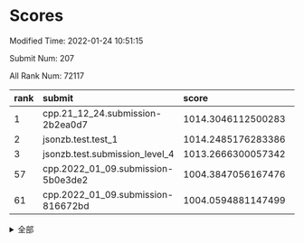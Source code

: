 # Scores

Modified Time: 2022-01-24 10:51:15

Submit Num: 207

All Rank Num: 72117

| rank |               submit               |       score        |       sigma        | pk_num |
| :--- | :--------------------------------- | :----------------- | :----------------- | :----- |
| 1    | cpp.21_12_24.submission-2b2ea0d7   | 1014.3046112500283 | 0.8160074721891608 | 1385   |
| 2    | jsonzb.test.test_1                 | 1014.2485176283386 | 0.8237775945833073 | 1393   |
| 3    | jsonzb.test.submission_level_4     | 1013.2666300057342 | 0.8059591715872277 | 1392   |
| 57   | cpp.2022_01_09.submission-5b0e3de2 | 1004.3847056167476 | 0.7263060169019373 | 1396   |
| 61   | cpp.2022_01_09.submission-816672bd | 1004.0594881147499 | 0.7070047360231283 | 1395   |


<details>
<summary>全部</summary>

| rank |                 submit                 |       score        |       sigma        | pk_num |
| :--- | :------------------------------------- | :----------------- | :----------------- | :----- |
| 1    | cpp.21_12_24.submission-2b2ea0d7       | 1014.3046112500283 | 0.8160074721891608 | 1385   |
| 2    | jsonzb.test.test_1                     | 1014.2485176283386 | 0.8237775945833073 | 1393   |
| 3    | jsonzb.test.submission_level_4         | 1013.2666300057342 | 0.8059591715872277 | 1392   |
| 4    | gobigger.level_3.submission_level_3_26 | 1011.7543571560454 | 0.7876015775783555 | 1391   |
| 5    | gobigger.level_3.submission_level_3_38 | 1011.3255513152212 | 0.7988161962095799 | 1394   |
| 6    | gobigger.level_3.submission_level_3_27 | 1011.1942004848777 | 0.7834798637559564 | 1394   |
| 7    | gobigger.level_3.submission_level_3_0  | 1011.1860609582288 | 0.750837304157259  | 1399   |
| 8    | gobigger.level_3.submission_level_3_6  | 1011.169095638523  | 0.761913133682007  | 1397   |
| 9    | gobigger.level_3.submission_level_3_1  | 1011.1081852112524 | 0.7578164188103503 | 1388   |
| 10   | gobigger.level_3.submission_level_3_31 | 1011.0909159014124 | 0.7677186290584875 | 1398   |
| 11   | gobigger.level_3.submission_level_3_7  | 1010.8421968413826 | 0.7799896151946505 | 1395   |
| 12   | gobigger.level_3.submission_level_3_13 | 1010.8382066418081 | 0.7691494142723597 | 1400   |
| 13   | gobigger.level_3.submission_level_3_49 | 1010.7919006689499 | 0.7796858457605569 | 1388   |
| 14   | gobigger.level_3.submission_level_3_41 | 1010.5125304771789 | 0.7577078298118636 | 1392   |
| 15   | gobigger.level_3.submission_level_3_30 | 1010.3931897748389 | 0.7774531512567114 | 1390   |
| 16   | gobigger.level_3.submission_level_3_17 | 1010.3855554810044 | 0.7747090917414432 | 1397   |
| 17   | gobigger.level_3.submission_level_3_40 | 1010.3715415179936 | 0.7740074805484921 | 1398   |
| 18   | gobigger.level_3.submission_level_3_39 | 1010.3445134147004 | 0.7701429905322336 | 1393   |
| 19   | gobigger.level_3.submission_level_3_8  | 1010.3134423829426 | 0.7763017593147374 | 1390   |
| 20   | gobigger.level_3.submission_level_3_21 | 1010.2932687967557 | 0.7650032981813929 | 1390   |
| 21   | gobigger.level_3.submission_level_3_11 | 1010.2732792523778 | 0.7561339155996729 | 1392   |
| 22   | gobigger.level_3.submission_level_3_16 | 1010.2045385520948 | 0.7675547069192472 | 1391   |
| 23   | gobigger.level_3.submission_level_3_10 | 1010.1611337831984 | 0.7690926754217726 | 1391   |
| 24   | gobigger.level_3.submission_level_3_46 | 1010.1512551368706 | 0.7644001650982619 | 1392   |
| 25   | gobigger.level_3.submission_level_3_15 | 1010.1428937381735 | 0.7657593470495905 | 1388   |
| 26   | gobigger.level_3.submission_level_3_14 | 1010.0522102958927 | 0.7555133914465009 | 1388   |
| 27   | gobigger.level_3.submission_level_3_45 | 1010.0372312250021 | 0.7731891556923884 | 1392   |
| 28   | gobigger.level_3.submission_level_3_3  | 1009.9807200364693 | 0.7730168680093241 | 1394   |
| 29   | gobigger.level_3.submission_level_3_5  | 1009.9796628035681 | 0.7639341042066415 | 1394   |
| 30   | gobigger.level_3.submission_level_3_12 | 1009.6543770548709 | 0.7693045771323685 | 1392   |
| 31   | gobigger.level_3.submission_level_3_36 | 1009.5946184658793 | 0.7483873400753533 | 1394   |
| 32   | gobigger.level_3.submission_level_3_4  | 1009.5942846244101 | 0.7692074824954187 | 1393   |
| 33   | gobigger.level_3.submission_level_3_28 | 1009.5894922999494 | 0.7460663490335794 | 1395   |
| 34   | gobigger.level_3.submission_level_3_2  | 1009.5852335514193 | 0.7623395697614693 | 1393   |
| 35   | gobigger.level_3.submission_level_3_20 | 1009.5676775682108 | 0.7705017829522351 | 1389   |
| 36   | gobigger.level_3.submission_level_3_33 | 1009.5405614542464 | 0.743908384349398  | 1393   |
| 37   | gobigger.level_3.submission_level_3_34 | 1009.4958873272319 | 0.7534426644271991 | 1391   |
| 38   | gobigger.level_3.submission_level_3_37 | 1009.3992183356036 | 0.7691979046864573 | 1394   |
| 39   | gobigger.level_3.submission_level_3_23 | 1009.3213487512863 | 0.7446409675447803 | 1397   |
| 40   | gobigger.level_3.submission_level_3_47 | 1009.2584394011442 | 0.7526176595283466 | 1397   |
| 41   | gobigger.level_3.submission_level_3_32 | 1009.1188613604336 | 0.7557029570782169 | 1397   |
| 42   | gobigger.level_3.submission_level_3_42 | 1009.0876341358523 | 0.759115763642094  | 1401   |
| 43   | gobigger.level_3.submission_level_3_19 | 1008.7584608025214 | 0.748574534580234  | 1395   |
| 44   | gobigger.level_3.submission_level_3_48 | 1008.7526833951512 | 0.7557855163452927 | 1393   |
| 45   | gobigger.level_3.submission_level_3_35 | 1008.6261032980022 | 0.7705553232097806 | 1385   |
| 46   | gobigger.level_3.submission_level_3_24 | 1008.6250862911678 | 0.7280072690212891 | 1393   |
| 47   | gobigger.level_3.submission_level_3_22 | 1008.6152258642276 | 0.7612006417915289 | 1391   |
| 48   | gobigger.level_3.submission_level_3_44 | 1008.6001275107195 | 0.7268988530176598 | 1390   |
| 49   | gobigger.level_3.submission_level_3_25 | 1008.5039303876749 | 0.7233697858543661 | 1391   |
| 50   | gobigger.level_3.submission_level_3_29 | 1008.4958890357005 | 0.7384108839603082 | 1392   |
| 51   | gobigger.level_3.submission_level_3_18 | 1008.4082962963874 | 0.7425341079274432 | 1400   |
| 52   | gobigger.level_3.submission_level_3_9  | 1008.1459945015141 | 0.747377938897931  | 1396   |
| 53   | gobigger.level_3.submission_level_3_43 | 1008.0857759971783 | 0.7277521917309357 | 1394   |
| 54   | gobigger.level_1.submission_level_1_35 | 1004.8706619970443 | 0.7198703837057805 | 1392   |
| 55   | gobigger.level_1.submission_level_1_34 | 1004.7999530324194 | 0.7193926006943202 | 1394   |
| 56   | gobigger.level_1.submission_level_1_1  | 1004.4113600788604 | 0.7203823472951622 | 1398   |
| 57   | cpp.2022_01_09.submission-5b0e3de2     | 1004.3847056167476 | 0.7263060169019373 | 1396   |
| 58   | gobigger.level_1.submission_level_1_41 | 1004.3329129245154 | 0.722419109246964  | 1391   |
| 59   | gobigger.level_1.submission_level_1_27 | 1004.2068690513065 | 0.7245400362922902 | 1389   |
| 60   | gobigger.level_1.submission_level_1_11 | 1004.1324264329604 | 0.7161274628029756 | 1391   |
| 61   | cpp.2022_01_09.submission-816672bd     | 1004.0594881147499 | 0.7070047360231283 | 1395   |
| 62   | gobigger.level_1.submission_level_1_8  | 1004.027229375344  | 0.7121987850745399 | 1392   |
| 63   | gobigger.level_1.submission_level_1_6  | 1003.9216706005475 | 0.7170152570685504 | 1388   |
| 64   | gobigger.level_1.submission_level_1_21 | 1003.910742798174  | 0.7190101056605205 | 1393   |
| 65   | gobigger.level_1.submission_level_1_23 | 1003.8318923103104 | 0.7095642529156697 | 1396   |
| 66   | gobigger.level_1.submission_level_1_7  | 1003.8080992618243 | 0.7230773697660458 | 1391   |
| 67   | gobigger.level_1.submission_level_1_38 | 1003.8014440428046 | 0.7146816732262051 | 1394   |
| 68   | gobigger.level_1.submission_level_1_32 | 1003.7861328454176 | 0.7167533554652602 | 1392   |
| 69   | gobigger.level_1.submission_level_1_45 | 1003.7690106518562 | 0.7077558537055297 | 1391   |
| 70   | gobigger.level_1.submission_level_1_0  | 1003.6830967377333 | 0.7161139311527595 | 1398   |
| 71   | gobigger.level_1.submission_level_1_5  | 1003.6589331898398 | 0.716248240756077  | 1391   |
| 72   | gobigger.level_1.submission_level_1_42 | 1003.643863752768  | 0.7246283460912    | 1393   |
| 73   | gobigger.level_1.submission_level_1_26 | 1003.6212513828785 | 0.718677763147067  | 1391   |
| 74   | gobigger.level_1.submission_level_1_36 | 1003.6074764153371 | 0.7192144778014564 | 1396   |
| 75   | gobigger.level_1.submission_level_1_9  | 1003.5878510977877 | 0.7046834422308328 | 1395   |
| 76   | gobigger.level_1.submission_level_1_31 | 1003.4990081677781 | 0.7122536484025017 | 1392   |
| 77   | gobigger.level_1.submission_level_1_33 | 1003.4977623180914 | 0.713890556552286  | 1397   |
| 78   | gobigger.level_1.submission_level_1_28 | 1003.4925052431157 | 0.7165282367177166 | 1398   |
| 79   | gobigger.level_1.submission_level_1_16 | 1003.4363677772386 | 0.7236395429974983 | 1395   |
| 80   | gobigger.level_1.submission_level_1_49 | 1003.2807669678806 | 0.7201278057013196 | 1395   |
| 81   | gobigger.level_1.submission_level_1_15 | 1003.2201266679382 | 0.7107461967981187 | 1395   |
| 82   | gobigger.level_1.submission_level_1_37 | 1003.181489025443  | 0.7255099811785035 | 1400   |
| 83   | gobigger.level_1.submission_level_1_4  | 1003.1491839000026 | 0.7093221439186851 | 1399   |
| 84   | gobigger.level_1.submission_level_1_17 | 1003.148114197375  | 0.7233138697864331 | 1390   |
| 85   | gobigger.level_1.submission_level_1_2  | 1003.103508751581  | 0.7114785579805585 | 1398   |
| 86   | gobigger.level_1.submission_level_1_30 | 1003.0178408525311 | 0.7172161019777382 | 1393   |
| 87   | gobigger.level_1.submission_level_1_3  | 1003.0155965497482 | 0.7180079048236815 | 1393   |
| 88   | gobigger.level_1.submission_level_1_18 | 1002.9430967136681 | 0.724019215664347  | 1394   |
| 89   | gobigger.level_1.submission_level_1_22 | 1002.8777880145843 | 0.7103040423794723 | 1396   |
| 90   | gobigger.level_1.submission_level_1_46 | 1002.8392508637776 | 0.7136399149508845 | 1393   |
| 91   | gobigger.level_1.submission_level_1_10 | 1002.7950358389525 | 0.716051034353147  | 1395   |
| 92   | gobigger.level_1.submission_level_1_39 | 1002.7897845054397 | 0.7155535065179643 | 1392   |
| 93   | gobigger.level_1.submission_level_1_20 | 1002.7090457499869 | 0.7056443023076938 | 1391   |
| 94   | gobigger.level_1.submission_level_1_48 | 1002.6792199723667 | 0.7095839603067174 | 1389   |
| 95   | gobigger.level_1.submission_level_1_12 | 1002.678553630316  | 0.7050788364735423 | 1392   |
| 96   | gobigger.level_1.submission_level_1_40 | 1002.6677404956679 | 0.7160966297761815 | 1388   |
| 97   | gobigger.level_1.submission_level_1_13 | 1002.5611283699784 | 0.7082132826784392 | 1397   |
| 98   | gobigger.level_1.submission_level_1_25 | 1002.5256033923324 | 0.7167426992804102 | 1397   |
| 99   | gobigger.level_1.submission_level_1_24 | 1002.4307477912115 | 0.7161298064509577 | 1394   |
| 100  | gobigger.level_1.submission_level_1_44 | 1002.4099927197433 | 0.7088456279928012 | 1396   |
| 101  | gobigger.level_1.submission_level_1_19 | 1002.3491415517792 | 0.71516969662048   | 1388   |
| 102  | gobigger.level_1.submission_level_1_14 | 1002.0327832672923 | 0.7214421769437358 | 1397   |
| 103  | gobigger.level_1.submission_level_1_29 | 1001.8358731416719 | 0.705543905136985  | 1389   |
| 104  | gobigger.level_1.submission_level_1_47 | 1001.4756100935862 | 0.7140432685424755 | 1394   |
| 105  | gobigger.level_1.submission_level_1_43 | 1001.4171619299419 | 0.7163556915326037 | 1398   |
| 106  | gobigger.random.submission_random_41   | 998.060723291284   | 0.7007403710580695 | 1392   |
| 107  | gobigger.random.submission_random_18   | 997.358021629386   | 0.7062866306830059 | 1397   |
| 108  | gobigger.random.submission_random_16   | 996.9083510227638  | 0.7063601235347714 | 1395   |
| 109  | gobigger.random.submission_random_42   | 996.5888525967597  | 0.7064484820575143 | 1395   |
| 110  | gobigger.random.submission_random_14   | 996.5780026340882  | 0.710327886427348  | 1393   |
| 111  | gobigger.random.submission_random_17   | 996.5197824200271  | 0.7069222376238203 | 1394   |
| 112  | gobigger.random.submission_random_28   | 996.4947348268544  | 0.7124798279708453 | 1395   |
| 113  | gobigger.random.submission_random_13   | 996.4437315118022  | 0.711690924534018  | 1392   |
| 114  | gobigger.random.submission_random_8    | 996.4190853235983  | 0.6960408810349887 | 1392   |
| 115  | gobigger.random.submission_random_26   | 996.3823437031538  | 0.7004680754498354 | 1394   |
| 116  | gobigger.random.submission_random_36   | 996.2306539731896  | 0.7102434768990138 | 1396   |
| 117  | gobigger.random.submission_random_23   | 996.2003503758134  | 0.713861406983099  | 1395   |
| 118  | gobigger.random.submission_random_27   | 996.1901861803875  | 0.7127453682747038 | 1390   |
| 119  | gobigger.random.submission_random_24   | 996.1774153696734  | 0.711656921833991  | 1397   |
| 120  | gobigger.random.submission_random_45   | 996.0328247463731  | 0.7152233104078619 | 1393   |
| 121  | gobigger.random.submission_random_20   | 996.0199288774313  | 0.7199281293446645 | 1390   |
| 122  | gobigger.random.submission_random_9    | 995.9828262802035  | 0.7239687237546543 | 1392   |
| 123  | gobigger.random.submission_random_21   | 995.9471898158855  | 0.6973363374499336 | 1396   |
| 124  | gobigger.random.submission_random_44   | 995.9445661587753  | 0.7110039191491918 | 1395   |
| 125  | gobigger.random.submission_random_15   | 995.900275319057   | 0.6960531569991246 | 1396   |
| 126  | gobigger.random.submission_random_48   | 995.8899039788515  | 0.7254918021957734 | 1395   |
| 127  | gobigger.random.submission_random_25   | 995.8653961516031  | 0.723780490798862  | 1395   |
| 128  | gobigger.random.submission_random_47   | 995.8561792951134  | 0.6996403770820504 | 1397   |
| 129  | gobigger.random.submission_random_4    | 995.8143077820549  | 0.6985959649812165 | 1393   |
| 130  | gobigger.random.submission_random_11   | 995.7986286880285  | 0.7123560768678092 | 1393   |
| 131  | gobigger.random.submission_random_40   | 995.791158986946   | 0.7170231581683647 | 1398   |
| 132  | gobigger.random.submission_random_22   | 995.7225719005191  | 0.7091228911997922 | 1390   |
| 133  | gobigger.random.submission_random_33   | 995.7141313693347  | 0.7210101951557172 | 1390   |
| 134  | gobigger.random.submission_random_7    | 995.6616649533072  | 0.7188094861910901 | 1398   |
| 135  | gobigger.random.submission_random_1    | 995.6433601217665  | 0.7160464853062696 | 1399   |
| 136  | gobigger.random.submission_random_32   | 995.5833480905405  | 0.7245870422067556 | 1393   |
| 137  | gobigger.random.submission_random_12   | 995.5760744295173  | 0.6964698472485746 | 1393   |
| 138  | gobigger.random.submission_random_6    | 995.5402656426529  | 0.7105118281506642 | 1392   |
| 139  | gobigger.random.submission_random_0    | 995.516439914868   | 0.7086228821490754 | 1392   |
| 140  | gobigger.random.submission_random_38   | 995.4495770888311  | 0.6970057185510086 | 1392   |
| 141  | gobigger.random.submission_random_10   | 995.4339317840353  | 0.7045088090577654 | 1395   |
| 142  | gobigger.random.submission_random_34   | 995.4334725645422  | 0.6953968476775597 | 1393   |
| 143  | gobigger.random.submission_random_46   | 995.3117793354978  | 0.7270391353251239 | 1396   |
| 144  | gobigger.random.submission_random_43   | 995.282387527055   | 0.7044554074485609 | 1393   |
| 145  | gobigger.random.submission_random_39   | 995.2767531016491  | 0.7022869268638434 | 1395   |
| 146  | gobigger.random.submission_random_49   | 995.2259432200722  | 0.7135060203782728 | 1392   |
| 147  | gobigger.random.submission_random_2    | 995.1576774111282  | 0.7039439983153389 | 1394   |
| 148  | gobigger.random.submission_random_31   | 995.1088172707481  | 0.7059646962624669 | 1388   |
| 149  | gobigger.random.submission_random_5    | 995.0888619744109  | 0.7104077297008492 | 1395   |
| 150  | gobigger.random.submission_random_30   | 995.0096729844336  | 0.720740216427173  | 1386   |
| 151  | gobigger.random.submission_random_29   | 994.9196916621135  | 0.7060197334005524 | 1397   |
| 152  | gobigger.level_2.submission_level_2_45 | 994.8168207464246  | 0.7416924572817706 | 1391   |
| 153  | gobigger.random.submission_random_3    | 994.7991921592842  | 0.7155516319147788 | 1396   |
| 154  | gobigger.random.submission_random_37   | 994.6704308419318  | 0.7084025138584821 | 1392   |
| 155  | gobigger.level_2.submission_level_2_19 | 994.4151877239605  | 0.735739121834042  | 1399   |
| 156  | gobigger.level_2.submission_level_2_48 | 994.2158804231599  | 0.7201218311460523 | 1398   |
| 157  | gobigger.random.submission_random_19   | 994.1811585226127  | 0.7164887664528424 | 1387   |
| 158  | gobigger.level_2.submission_level_2_13 | 993.8971013165436  | 0.7177421938165938 | 1394   |
| 159  | gobigger.level_2.submission_level_2_14 | 993.6462269147814  | 0.7279530340299585 | 1392   |
| 160  | gobigger.random.submission_random_35   | 993.4970379839733  | 0.7107210740178066 | 1396   |
| 161  | gobigger.level_2.submission_level_2_9  | 993.2442389304189  | 0.7429466904276962 | 1389   |
| 162  | gobigger.level_2.submission_level_2_4  | 993.1533991283734  | 0.7413483691653309 | 1399   |
| 163  | gobigger.level_2.submission_level_2_28 | 993.1497419863563  | 0.7458436338558432 | 1388   |
| 164  | gobigger.level_2.submission_level_2_25 | 993.122343994821   | 0.7253507817420967 | 1394   |
| 165  | gobigger.level_2.submission_level_2_12 | 993.0881836941695  | 0.7322107663745806 | 1395   |
| 166  | gobigger.level_2.submission_level_2_38 | 993.0821737243057  | 0.7370886152307733 | 1392   |
| 167  | gobigger.level_2.submission_level_2_23 | 992.9697264489131  | 0.7312704788127474 | 1392   |
| 168  | gobigger.level_2.submission_level_2_17 | 992.7980289829748  | 0.7418898437778085 | 1391   |
| 169  | gobigger.level_2.submission_level_2_8  | 992.6502976028443  | 0.7589621855574171 | 1394   |
| 170  | gobigger.level_2.submission_level_2_7  | 992.6016762243792  | 0.7339836035034382 | 1393   |
| 171  | gobigger.level_2.submission_level_2_44 | 992.4580651624186  | 0.7313980154330942 | 1392   |
| 172  | gobigger.level_2.submission_level_2_10 | 992.4387439512611  | 0.7292403117743493 | 1397   |
| 173  | gobigger.level_2.submission_level_2_47 | 992.3695750596586  | 0.739202326081616  | 1395   |
| 174  | gobigger.level_2.submission_level_2_36 | 992.326884462986   | 0.7579456901878945 | 1396   |
| 175  | gobigger.level_2.submission_level_2_22 | 992.3234567287448  | 0.7223007456743564 | 1392   |
| 176  | gobigger.level_2.submission_level_2_40 | 992.2570834936932  | 0.7441768774159171 | 1398   |
| 177  | gobigger.level_2.submission_level_2_24 | 992.1850155616595  | 0.7506000421759821 | 1392   |
| 178  | gobigger.level_2.submission_level_2_46 | 992.1690548234923  | 0.7348904640125042 | 1395   |
| 179  | gobigger.level_2.submission_level_2_49 | 992.1357767537555  | 0.7486244310474774 | 1393   |
| 180  | gobigger.level_2.submission_level_2_1  | 992.1209960000261  | 0.7616568800953846 | 1397   |
| 181  | gobigger.level_2.submission_level_2_18 | 992.0861915441064  | 0.7425923028145253 | 1394   |
| 182  | gobigger.level_2.submission_level_2_35 | 992.0842640353812  | 0.7430383860744976 | 1393   |
| 183  | gobigger.level_2.submission_level_2_21 | 992.0414293532244  | 0.7477576194277993 | 1395   |
| 184  | gobigger.level_2.submission_level_2_3  | 991.9876177588931  | 0.7448360680537779 | 1387   |
| 185  | gobigger.level_2.submission_level_2_42 | 991.9079024630291  | 0.7468967922789138 | 1398   |
| 186  | gobigger.level_2.submission_level_2_30 | 991.8992505038975  | 0.7379416285247042 | 1396   |
| 187  | gobigger.level_2.submission_level_2_31 | 991.8790129497465  | 0.7395482570948191 | 1391   |
| 188  | gobigger.level_2.submission_level_2_20 | 991.8701515895611  | 0.743810003733075  | 1396   |
| 189  | gobigger.level_2.submission_level_2_32 | 991.8392792601874  | 0.7474668660887167 | 1399   |
| 190  | gobigger.level_2.submission_level_2_29 | 991.7851250345674  | 0.7582151054210989 | 1396   |
| 191  | gobigger.level_2.submission_level_2_5  | 991.6809209680597  | 0.7602386076480965 | 1391   |
| 192  | gobigger.level_2.submission_level_2_41 | 991.6365912945032  | 0.7333286491265928 | 1397   |
| 193  | gobigger.level_2.submission_level_2_15 | 991.627790802646   | 0.7597611061754114 | 1394   |
| 194  | gobigger.level_2.submission_level_2_39 | 991.5961805898238  | 0.7509265748785935 | 1390   |
| 195  | gobigger.level_2.submission_level_2_16 | 991.5059378808944  | 0.7451498177702097 | 1394   |
| 196  | gobigger.level_2.submission_level_2_6  | 991.4193609691918  | 0.7629860334987937 | 1395   |
| 197  | gobigger.level_2.submission_level_2_0  | 991.2647788593354  | 0.7493974157476628 | 1389   |
| 198  | gobigger.level_2.submission_level_2_34 | 991.0324681144815  | 0.7565106699545207 | 1392   |
| 199  | gobigger.level_2.submission_level_2_2  | 990.9636658890494  | 0.7496096717680371 | 1395   |
| 200  | gobigger.level_2.submission_level_2_33 | 990.8550313422136  | 0.7469990758112798 | 1392   |
| 201  | gobigger.level_2.submission_level_2_11 | 990.5893905622597  | 0.7529183841325371 | 1397   |
| 202  | gobigger.level_2.submission_level_2_43 | 990.4845820969562  | 0.7556428835552167 | 1393   |
| 203  | gobigger.level_2.submission_level_2_27 | 990.260772848107   | 0.7355427873682364 | 1393   |
| 204  | gobigger.level_2.submission_level_2_26 | 990.2450216836828  | 0.7760447754464344 | 1397   |
| 205  | gobigger.level_2.submission_level_2_37 | 989.8609805156815  | 0.7546258992227942 | 1393   |
| 206  | gobigger.none.submission_none_1        | 977.2496769885431  | 1.3007300085535438 | 1393   |
| 207  | gobigger.none.submission_none_0        | 977.0504149995497  | 1.508092081367449  | 1395   |

</details>